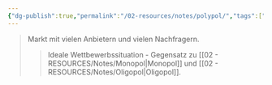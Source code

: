 ```yaml
---
{"dg-publish":true,"permalink":"/02-resources/notes/polypol/","tags":["markt/struktur","BWL"],"noteIcon":"","updated":"2025-09-05T10:12:31.243+02:00"}
---
```


>Markt mit vielen Anbietern und vielen Nachfragern.
>>Ideale Wettbewerbssituation - Gegensatz zu [[02 - RESOURCES/Notes/Monopol\|Monopol]] und [[02 - RESOURCES/Notes/Oligopol\|Oligopol]].